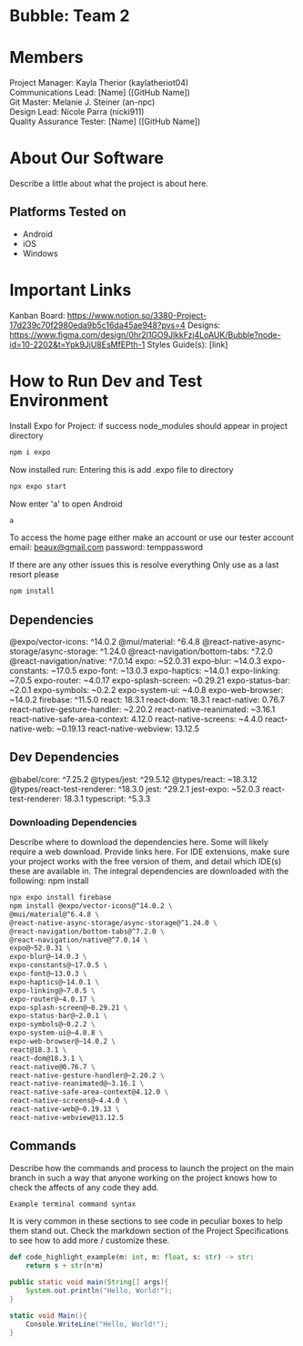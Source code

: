# Bubble: Team 2
# Members
Project Manager: Kayla Therior (kaylatheriot04)\
Communications Lead: [Name] ([GitHub Name])\
Git Master: Melanie J. Steiner (an-npc)\
Design Lead: Nicole Parra (nicki911)\
Quality Assurance Tester: [Name] ([GitHub Name])

# About Our Software
Describe a little about what the project is about here.

## Platforms Tested on
- Android
- iOS
- Windows
# Important Links
Kanban Board: https://www.notion.so/3380-Project-17d239c70f2980eda9b5c16da45ae948?pvs=4
Designs: https://www.figma.com/design/0hr2l1GO9JlkkFzj4LoAUK/Bubble?node-id=10-2202&t=Ypk9JjU8EsMfEPth-1
Styles Guide(s): [link]

# How to Run Dev and Test Environment
Install Expo for Project: 
if success node_modules should appear in project directory
```sh
npm i expo
```

Now installed run:
Entering this is add .expo file to directory
```sh
npx expo start
```
Now enter 'a' to open Android
```sh
a
```
To access the home page either make an account
or use our tester account
email: beaux@gmail.com
password: temppassword

If there are any other issues this is resolve everything
Only use as a last resort please
```sh
npm install
```

## Dependencies
@expo/vector-icons: ^14.0.2
@mui/material: ^6.4.8
@react-native-async-storage/async-storage: ^1.24.0
@react-navigation/bottom-tabs: ^7.2.0
@react-navigation/native: ^7.0.14
expo: ~52.0.31
expo-blur: ~14.0.3
expo-constants: ~17.0.5
expo-font: ~13.0.3
expo-haptics: ~14.0.1
expo-linking: ~7.0.5
expo-router: ~4.0.17
expo-splash-screen: ~0.29.21
expo-status-bar: ~2.0.1
expo-symbols: ~0.2.2
expo-system-ui: ~4.0.8
expo-web-browser: ~14.0.2
firebase: ^11.5.0
react: 18.3.1
react-dom: 18.3.1
react-native: 0.76.7
react-native-gesture-handler: ~2.20.2
react-native-reanimated: ~3.16.1
react-native-safe-area-context: 4.12.0
react-native-screens: ~4.4.0
react-native-web: ~0.19.13
react-native-webview: 13.12.5

## Dev Dependencies
@babel/core: ^7.25.2
@types/jest: ^29.5.12
@types/react: ~18.3.12
@types/react-test-renderer: ^18.3.0
jest: ^29.2.1
jest-expo: ~52.0.3
react-test-renderer: 18.3.1
typescript: ^5.3.3

### Downloading Dependencies
Describe where to download the dependencies here. Some will likely require a web download. Provide links here. For IDE extensions, make sure your project works with the free version of them, and detail which IDE(s) these are available in.
The integral dependencies are downloaded with the following:
npm install 
```sh
npx expo install firebase 
npm install @expo/vector-icons@^14.0.2 \
@mui/material@^6.4.8 \
@react-native-async-storage/async-storage@^1.24.0 \
@react-navigation/bottom-tabs@^7.2.0 \
@react-navigation/native@^7.0.14 \
expo@~52.0.31 \
expo-blur@~14.0.3 \
expo-constants@~17.0.5 \
expo-font@~13.0.3 \
expo-haptics@~14.0.1 \
expo-linking@~7.0.5 \
expo-router@~4.0.17 \
expo-splash-screen@~0.29.21 \
expo-status-bar@~2.0.1 \
expo-symbols@~0.2.2 \
expo-system-ui@~4.0.8 \
expo-web-browser@~14.0.2 \
react@18.3.1 \
react-dom@18.3.1 \
react-native@0.76.7 \
react-native-gesture-handler@~2.20.2 \
react-native-reanimated@~3.16.1 \
react-native-safe-area-context@4.12.0 \
react-native-screens@~4.4.0 \
react-native-web@~0.19.13 \
react-native-webview@13.12.5
```

## Commands
Describe how the commands and process to launch the project on the main branch in such a way that anyone working on the project knows how to check the affects of any code they add.

```sh
Example terminal command syntax
```

It is very common in these sections to see code in peculiar boxes to help them stand out. Check the markdown section of the Project Specifications to see how to add more / customize these.

```python
def code_highlight_example(m: int, m: float, s: str) -> str:
	return s + str(n*m)
```

```java
public static void main(String[] args){
	System.out.println("Hello, World!");
}
```

```c#
static void Main(){
	Console.WriteLine("Hello, World!");
}
```
